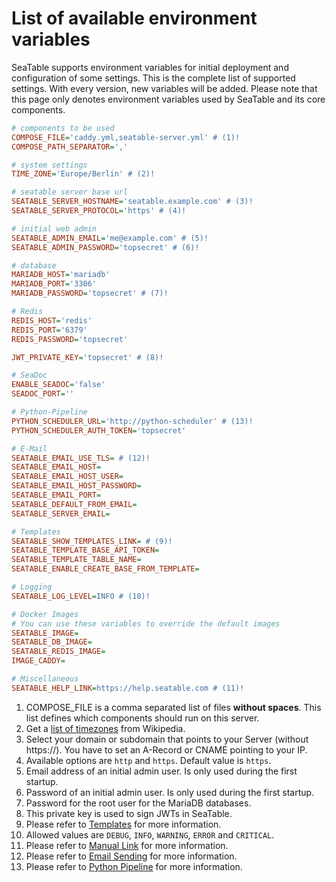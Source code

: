 # List of available environment variables

SeaTable supports environment variables for initial deployment and configuration of some settings. This is the complete list of supported settings. With every version, new variables will be added.
Please note that this page only denotes environment variables used by SeaTable and its core components.

```ini
# components to be used
COMPOSE_FILE='caddy.yml,seatable-server.yml' # (1)!
COMPOSE_PATH_SEPARATOR=','

# system settings
TIME_ZONE='Europe/Berlin' # (2)!

# seatable server base url
SEATABLE_SERVER_HOSTNAME='seatable.example.com' # (3)!
SEATABLE_SERVER_PROTOCOL='https' # (4)!

# initial web admin
SEATABLE_ADMIN_EMAIL='me@example.com' # (5)!
SEATABLE_ADMIN_PASSWORD='topsecret' # (6)!

# database
MARIADB_HOST='mariadb'
MARIADB_PORT='3306'
MARIADB_PASSWORD='topsecret' # (7)!

# Redis
REDIS_HOST='redis'
REDIS_PORT='6379'
REDIS_PASSWORD='topsecret'

JWT_PRIVATE_KEY='topsecret' # (8)!

# SeaDoc
ENABLE_SEADOC='false'
SEADOC_PORT=''

# Python-Pipeline
PYTHON_SCHEDULER_URL='http://python-scheduler' # (13)!
PYTHON_SCHEDULER_AUTH_TOKEN='topsecret'

# E-Mail
SEATABLE_EMAIL_USE_TLS= # (12)!
SEATABLE_EMAIL_HOST=
SEATABLE_EMAIL_HOST_USER=
SEATABLE_EMAIL_HOST_PASSWORD=
SEATABLE_EMAIL_PORT=
SEATABLE_DEFAULT_FROM_EMAIL=
SEATABLE_SERVER_EMAIL=

# Templates
SEATABLE_SHOW_TEMPLATES_LINK= # (9)!
SEATABLE_TEMPLATE_BASE_API_TOKEN=
SEATABLE_TEMPLATE_TABLE_NAME=
SEATABLE_ENABLE_CREATE_BASE_FROM_TEMPLATE=

# Logging
SEATABLE_LOG_LEVEL=INFO # (10)!

# Docker Images
# You can use these variables to override the default images
SEATABLE_IMAGE=
SEATABLE_DB_IMAGE=
SEATABLE_REDIS_IMAGE=
IMAGE_CADDY=

# Miscellaneous
SEATABLE_HELP_LINK=https://help.seatable.com # (11)!
```

1.  COMPOSE_FILE is a comma separated list of files **without spaces**. This list defines which components should run on this server.
2.  Get a [list of timezones](https://en.wikipedia.org/wiki/List_of_tz_database_time_zones) from Wikipedia.
3.  Select your domain or subdomain that points to your Server (without https://). You have to set an A-Record or CNAME pointing to your IP.
4.  Available options are `http` and `https`. Default value is `https`.
5.  Email address of an initial admin user. Is only used during the first startup.
6.  Password of an initial admin user. Is only used during the first startup.
7.  Password for the root user for the MariaDB databases.
8.  This private key is used to sign JWTs in SeaTable.
9.  Please refer to [Templates](../customization/templates.md) for more information.
10. Allowed values are `DEBUG`, `INFO`, `WARNING`, `ERROR` and `CRITICAL`.
11. Please refer to [Manual Link](../customization/manual-in-nav.md) for more information.
12. Please refer to [Email Sending](./sending-email.md) for more information.
13. Please refer to [Python Pipeline](../installation/components/python-pipeline.md) for more information.
